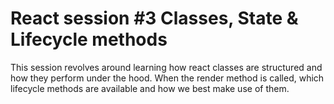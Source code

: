 # React session #3 Classes, State & Lifecycle methods
This session revolves around learning how react classes are structured and how they perform under the hood.
When the render method is called, which lifecycle methods are available and how we best make use of them.
